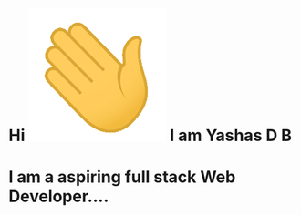 <h1>Hi <img src = "https://raw.githubusercontent.com/ABSphreak/ABSphreak/master/gifs/Hi.gif"> I am Yashas D B</h1>
<h1>I am a aspiring full stack Web Developer.... </h1>
